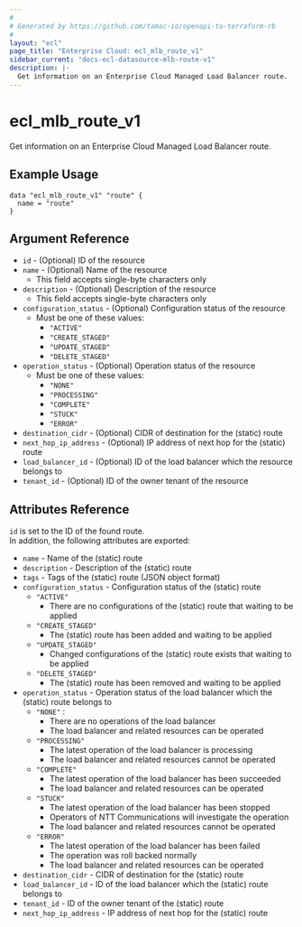 ```yaml
---
#
# Generated by https://github.com/tamac-io/openapi-to-terraform-rb
#
layout: "ecl"
page_title: "Enterprise Cloud: ecl_mlb_route_v1"
sidebar_current: "docs-ecl-datasource-mlb-route-v1"
description: |-
  Get information on an Enterprise Cloud Managed Load Balancer route.
---
```


# ecl\_mlb\_route\_v1

Get information on an Enterprise Cloud Managed Load Balancer route.

## Example Usage

```hcl
data "ecl_mlb_route_v1" "route" {
  name = "route"
}
```

## Argument Reference

* `id` - (Optional) ID of the resource
* `name` - (Optional) Name of the resource
    * This field accepts single-byte characters only
* `description` - (Optional) Description of the resource
    * This field accepts single-byte characters only
* `configuration_status` - (Optional) Configuration status of the resource
    * Must be one of these values:
        * `"ACTIVE"`
        * `"CREATE_STAGED"`
        * `"UPDATE_STAGED"`
        * `"DELETE_STAGED"`
* `operation_status` - (Optional) Operation status of the resource
    * Must be one of these values:
        * `"NONE"`
        * `"PROCESSING"`
        * `"COMPLETE"`
        * `"STUCK"`
        * `"ERROR"`
* `destination_cidr` - (Optional) CIDR of destination for the (static) route
* `next_hop_ip_address` - (Optional) IP address of next hop for the (static) route
* `load_balancer_id` - (Optional) ID of the load balancer which the resource belongs to
* `tenant_id` - (Optional) ID of the owner tenant of the resource

## Attributes Reference

`id` is set to the ID of the found route.<br>
In addition, the following attributes are exported:

* `name` - Name of the (static) route
* `description` - Description of the (static) route
* `tags` - Tags of the (static) route (JSON object format)
* `configuration_status` - Configuration status of the (static) route
    * `"ACTIVE"`
        * There are no configurations of the (static) route that waiting to be applied
    * `"CREATE_STAGED"`
        * The (static) route has been added and waiting to be applied
    * `"UPDATE_STAGED"`
        * Changed configurations of the (static) route exists that waiting to be applied
    * `"DELETE_STAGED"`
        * The (static) route has been removed and waiting to be applied
* `operation_status` - Operation status of the load balancer which the (static) route belongs to
    * `"NONE"` :
        * There are no operations of the load balancer
        * The load balancer and related resources can be operated
    * `"PROCESSING"`
        * The latest operation of the load balancer is processing
        * The load balancer and related resources cannot be operated
    * `"COMPLETE"`
        * The latest operation of the load balancer has been succeeded
        * The load balancer and related resources can be operated
    * `"STUCK"`
        * The latest operation of the load balancer has been stopped
        * Operators of NTT Communications will investigate the operation
        * The load balancer and related resources cannot be operated
    * `"ERROR"`
        * The latest operation of the load balancer has been failed
        * The operation was roll backed normally
        * The load balancer and related resources can be operated
* `destination_cidr` - CIDR of destination for the (static) route
* `load_balancer_id` - ID of the load balancer which the (static) route belongs to
* `tenant_id` - ID of the owner tenant of the (static) route
* `next_hop_ip_address` - IP address of next hop for the (static) route
